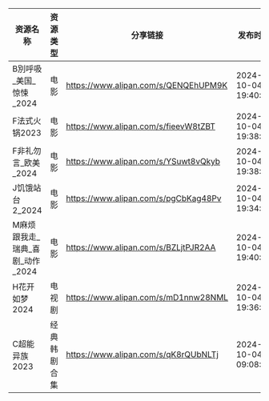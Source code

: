 | 资源名称                 | 资源类型   | 分享链接                                 | 发布时间                |
| -------------------- | ------ | ------------------------------------ | ------------------- |
| B別呼吸_美国_惊悚_2024      | 电影     | https://www.alipan.com/s/QENQEhUPM9K | 2024-10-04 19:40:10 |
| F法式火锅2023            | 电影     | https://www.alipan.com/s/fieevW8tZBT | 2024-10-04 19:38:10 |
| F非礼勿言_欧美_2024        | 电影     | https://www.alipan.com/s/YSuwt8vQkyb | 2024-10-04 19:38:11 |
| J饥饿站台2_2024          | 电影     | https://www.alipan.com/s/pgCbKag48Pv | 2024-10-04 19:34:09 |
| M麻烦跟我走_瑞典_喜剧_动作_2024 | 电影     | https://www.alipan.com/s/BZLjtPJR2AA | 2024-10-04 19:40:12 |
| H花开如梦2024            | 电视剧    | https://www.alipan.com/s/mD1nnw28NML | 2024-10-04 19:36:08 |
| C超能异族2023            | 经典韩剧合集 | https://www.alipan.com/s/qK8rQUbNLTj | 2024-10-04 09:08:08 |
